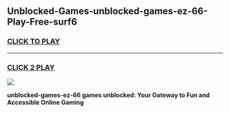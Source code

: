 
## Unblocked-Games-unblocked-games-ez-66-Play-Free-surf6
<h3>
<a href="https://premium76.site?title=unblocked-games-ez-66&ref=18A">CLICK TO PLAY</a></h3>
<hr>

<h3>
<a href="https://premium76.site?title=unblocked-games-ez-66&ref=18A">CLICK 2 PLAY</a>
  
</h3>

<a href="https://premium76.site?title=unblocked-games-ez-66&ref=18A"><img src="https://clearcache.store/games.png"></a>


**unblocked-games-ez-66 games unblocked: Your Gateway to Fun and Accessible Online Gaming**

